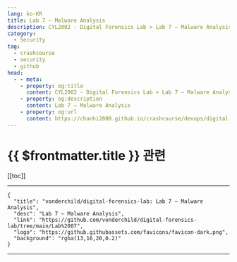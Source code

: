 ```yaml
---
lang: ko-KR
title: Lab 7 — Malware Analysis
description: CYL2002 - Digital Forensics Lab > Lab 7 — Malware Analysis
category:
  - Security
tag:
  - crashcourse
  - security
  - github
head:
  - - meta:
    - property: og:title
      content: CYL2002 - Digital Forensics Lab > Lab 7 — Malware Analysis
    - property: og:description
      content: Lab 7 — Malware Analysis
    - property: og:url
      content: https://chanhi2000.github.io/crashcourse/devops/digital-forensics-lab/07.html
---
```


# {{ $frontmatter.title }} 관련

[[toc]]

---

```component VPCard
{
  "title": "vonderchild/digital-forensics-lab: Lab 7 — Malware Analysis",
  "desc": "Lab 7 — Malware Analysis",
  "link": "https://github.com/vonderchild/digital-forensics-lab/tree/main/Lab%2007",
  "logo": "https://github.githubassets.com/favicons/favicon-dark.png",
  "background": "rgba(13,16,20,0.2)"
}
```

---
